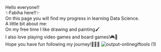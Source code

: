 Hello everyone!!  
✨Fabiha here!!✨  
On this page you will find my progress in learning Data Science.  
A little bit about me:  
On my free time I like drawing and painting🖌  
I also love playing video games and board games!🎮🎲  
Hope you have fun following my journey!💖💖💖
![output-onlinegiftools (1)](https://github.com/user-attachments/assets/34bad74c-bc17-4aab-af39-38d501cd9477)



<!--
**Fabihachow/Fabihachow** is a ✨ _special_ ✨ repository because its `README.md` (this file) appears on your GitHub profile.

Here are some ideas to get you started:

- 🔭 I’m currently working on ...
- 🌱 I’m currently learning ...
- 👯 I’m looking to collaborate on ...
- 🤔 I’m looking for help with ...
- 💬 Ask me about ...
- 📫 How to reach me: ...
- 😄 Pronouns: ...
- ⚡ Fun fact: ...
-->
